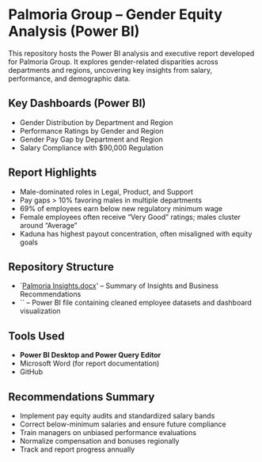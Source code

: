 # Palmoria Group – Gender Equity Analysis (Power BI)

This repository hosts the Power BI analysis and executive report developed for Palmoria Group. It explores gender-related disparities across departments and regions, uncovering key insights from salary, performance, and demographic data.

##  Key Dashboards (Power BI)

- Gender Distribution by Department and Region
- Performance Ratings by Gender and Region
- Gender Pay Gap by Department and Region
- Salary Compliance with $90,000 Regulation

##  Report Highlights

- Male-dominated roles in Legal, Product, and Support
- Pay gaps > 10% favoring males in multiple departments
- 69% of employees earn below new regulatory minimum wage
- Female employees often receive “Very Good” ratings; males cluster around “Average”
- Kaduna has highest payout concentration, often misaligned with equity goals

##  Repository Structure

- `[Palmoria Insights.docx](https://github.com/user-attachments/files/21036957/Palmoria.Insights.docx)'
 –  Summary of Insights and Business Recommendations
- `` – Power BI file containing cleaned employee datasets and dashboard visualization
  

##  Tools Used

- **Power BI Desktop and Power Query Editor**
- Microsoft Word (for report documentation)
- GitHub

##  Recommendations Summary

- Implement pay equity audits and standardized salary bands
- Correct below-minimum salaries and ensure future compliance
- Train managers on unbiased performance evaluations
- Normalize compensation and bonuses regionally
- Track and report progress annually
